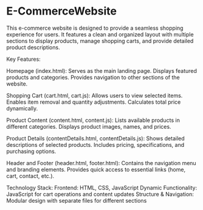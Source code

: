 # E-CommerceWebsite
This e-commerce website is designed to provide a seamless shopping experience for users. It features a clean and organized layout with multiple sections to display products, manage shopping carts, and provide detailed product descriptions.

Key Features:

Homepage (index.html):
Serves as the main landing page.
Displays featured products and categories.
Provides navigation to other sections of the website.

Shopping Cart (cart.html, cart.js):
Allows users to view selected items.
Enables item removal and quantity adjustments.
Calculates total price dynamically.

Product Content (content.html, content.js):
Lists available products in different categories.
Displays product images, names, and prices.

Product Details (contentDetails.html, contentDetails.js):
Shows detailed descriptions of selected products.
Includes pricing, specifications, and purchasing options.

Header and Footer (header.html, footer.html):
Contains the navigation menu and branding elements.
Provides quick access to essential links (home, cart, contact, etc.).


Technology Stack:
Frontend: HTML, CSS, JavaScript
Dynamic Functionality: JavaScript for cart operations and content updates
Structure & Navigation: Modular design with separate files for different sections

